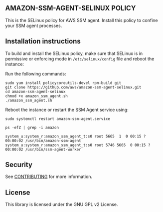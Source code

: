 ## AMAZON-SSM-AGENT-SELINUX POLICY

This is the SELinux policy for AWS SSM agent. Install this policy to confine your SSM agent processes.

## Installation instructions

To build and install the SELinux policy, make sure that SELinux is in permissive or enforcing mode in `/etc/selinux/config` file and reboot the instance:

Run the following commands:
```
sudo yum install policycoreutils-devel rpm-build git
git clone https://github.com/aws/amazon-ssm-agent-selinux.git
cd amazon-ssm-agent-selinux
chmod +x amazon_ssm_agent.sh
./amazon_ssm_agent.sh
```
Reboot the instance or restart the SSM Agent service using:

```
sudo systemctl restart amazon-ssm-agent.service

ps -efZ | grep -i amazon

system_u:system_r:amazon_ssm_agent_t:s0 root 5665  1  0 00:15 ?        00:00:02 /usr/bin/amazon-ssm-agent
system_u:system_r:amazon_ssm_agent_t:s0 root 5746 5665  0 00:15 ?      00:00:02 /usr/bin/ssm-agent-worker

```

## Security

See [CONTRIBUTING](CONTRIBUTING.md#security-issue-notifications) for more information.

## License

This library is licensed under the GNU GPL v2 License.

